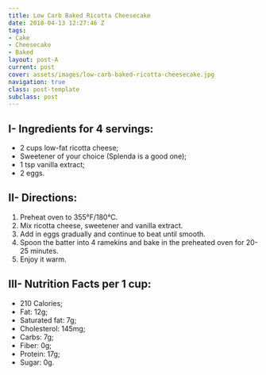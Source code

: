 ```yaml
---
title: Low Carb Baked Ricotta Cheesecake
date: 2018-04-13 12:27:46 Z
tags:
- Cake
- Cheesecake
- Baked
layout: post-A
current: post
cover: assets/images/low-carb-baked-ricotta-cheesecake.jpg
navigation: true
class: post-template
subclass: post
---
```


## I- Ingredients for 4 servings:

* 2 cups low-fat ricotta cheese;
* Sweetener of your choice (Splenda is a good one);
* 1 tsp vanilla extract;
* 2 eggs.

## II- Directions:

1. Preheat oven to 355°F/180°C.
1. Mix ricotta cheese, sweetener and vanilla extract.
1. Add in eggs gradually and continue to beat until smooth.
1. Spoon the batter into 4 ramekins and bake in the preheated oven for 20-25 minutes.
1. Enjoy it warm.

## III- Nutrition Facts per 1 cup:

* 210 Calories;
* Fat: 12g;
* Saturated fat: 7g;
* Cholesterol: 145mg;
* Carbs: 7g;
* Fiber: 0g;
* Protein: 17g;
* Sugar: 0g.